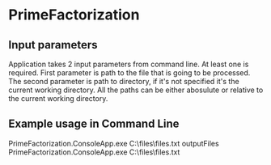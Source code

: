 # PrimeFactorization

## Input parameters
Application takes 2 input parameters from command line. 
At least one is required.
First parameter is path to the file that is going to be processed.
The second parameter is path to directory, if it's not specified it's the current working directory.
All the paths can be either abosulute or relative to the current working directory.

## Example usage in Command Line
PrimeFactorization.ConsoleApp.exe C:\files\files.txt outputFiles
PrimeFactorization.ConsoleApp.exe C:\files\files.txt 
